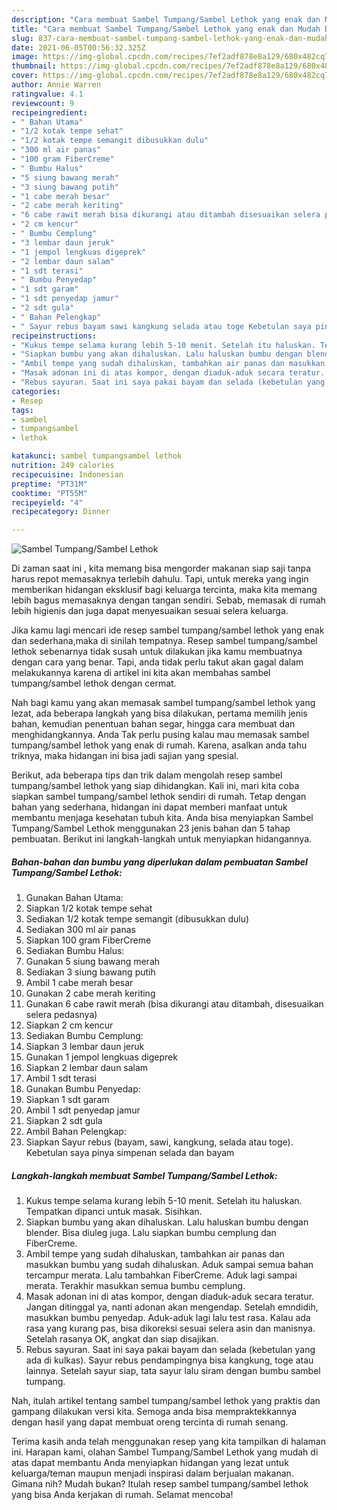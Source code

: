 ```yaml
---
description: "Cara membuat Sambel Tumpang/Sambel Lethok yang enak dan Mudah Dibuat"
title: "Cara membuat Sambel Tumpang/Sambel Lethok yang enak dan Mudah Dibuat"
slug: 837-cara-membuat-sambel-tumpang-sambel-lethok-yang-enak-dan-mudah-dibuat
date: 2021-06-05T00:56:32.325Z
image: https://img-global.cpcdn.com/recipes/7ef2adf878e8a129/680x482cq70/sambel-tumpangsambel-lethok-foto-resep-utama.jpg
thumbnail: https://img-global.cpcdn.com/recipes/7ef2adf878e8a129/680x482cq70/sambel-tumpangsambel-lethok-foto-resep-utama.jpg
cover: https://img-global.cpcdn.com/recipes/7ef2adf878e8a129/680x482cq70/sambel-tumpangsambel-lethok-foto-resep-utama.jpg
author: Annie Warren
ratingvalue: 4.1
reviewcount: 9
recipeingredient:
- " Bahan Utama"
- "1/2 kotak tempe sehat"
- "1/2 kotak tempe semangit dibusukkan dulu"
- "300 ml air panas"
- "100 gram FiberCreme"
- " Bumbu Halus"
- "5 siung bawang merah"
- "3 siung bawang putih"
- "1 cabe merah besar"
- "2 cabe merah keriting"
- "6 cabe rawit merah bisa dikurangi atau ditambah disesuaikan selera pedasnya"
- "2 cm kencur"
- " Bumbu Cemplung"
- "3 lembar daun jeruk"
- "1 jempol lengkuas digeprek"
- "2 lembar daun salam"
- "1 sdt terasi"
- " Bumbu Penyedap"
- "1 sdt garam"
- "1 sdt penyedap jamur"
- "2 sdt gula"
- " Bahan Pelengkap"
- " Sayur rebus bayam sawi kangkung selada atau toge Kebetulan saya pinya simpenan selada dan bayam"
recipeinstructions:
- "Kukus tempe selama kurang lebih 5-10 menit. Setelah itu haluskan. Tempatkan dipanci untuk masak. Sisihkan."
- "Siapkan bumbu yang akan dihaluskan. Lalu haluskan bumbu dengan blender. Bisa diuleg juga. Lalu siapkan bumbu cemplung dan FiberCreme."
- "Ambil tempe yang sudah dihaluskan, tambahkan air panas dan masukkan bumbu yang sudah dihaluskan. Aduk sampai semua bahan tercampur merata. Lalu tambahkan FiberCreme. Aduk lagi sampai merata. Terakhir masukkan semua bumbu cemplung."
- "Masak adonan ini di atas kompor, dengan diaduk-aduk secara teratur. Jangan ditinggal ya, nanti adonan akan mengendap. Setelah emndidih, masukkan bumbu penyedap. Aduk-aduk lagi lalu test rasa. Kalau ada rasa yang kurang pas, bisa dikoreksi sesuai selera asin dan manisnya. Setelah rasanya OK, angkat dan siap disajikan."
- "Rebus sayuran. Saat ini saya pakai bayam dan selada (kebetulan yang ada di kulkas). Sayur rebus pendampingnya bisa kangkung, toge atau lainnya. Setelah sayur siap, tata sayur lalu siram dengan bumbu sambel tumpang."
categories:
- Resep
tags:
- sambel
- tumpangsambel
- lethok

katakunci: sambel tumpangsambel lethok 
nutrition: 249 calories
recipecuisine: Indonesian
preptime: "PT31M"
cooktime: "PT55M"
recipeyield: "4"
recipecategory: Dinner

---
```



![Sambel Tumpang/Sambel Lethok](https://img-global.cpcdn.com/recipes/7ef2adf878e8a129/680x482cq70/sambel-tumpangsambel-lethok-foto-resep-utama.jpg)

Di zaman  saat ini , kita memang bisa mengorder makanan siap saji tanpa harus repot memasaknya terlebih dahulu. Tapi, untuk mereka yang ingin memberikan hidangan eksklusif bagi keluarga tercinta, maka kita memang lebih bagus memasaknya dengan tangan sendiri. Sebab, memasak di rumah lebih higienis dan juga dapat menyesuaikan sesuai selera keluarga.

Jika kamu lagi mencari ide resep sambel tumpang/sambel lethok yang enak dan sederhana,maka di sinilah tempatnya. Resep sambel tumpang/sambel lethok  sebenarnya tidak susah untuk dilakukan jika kamu membuatnya dengan cara yang benar. Tapi, anda tidak perlu takut akan gagal dalam melakukannya 
karena di artikel ini kita akan membahas sambel tumpang/sambel lethok dengan cermat.  



Nah bagi kamu yang akan memasak sambel tumpang/sambel lethok yang lezat, ada beberapa langkah yang bisa dilakukan, pertama memilih jenis bahan, kemudian penentuan bahan segar, hingga cara membuat dan menghidangkannya. Anda Tak perlu pusing kalau mau memasak sambel tumpang/sambel lethok yang enak di rumah. Karena, asalkan anda  tahu triknya, maka hidangan ini bisa jadi sajian yang spesial.

Berikut, ada beberapa tips dan trik dalam mengolah resep sambel tumpang/sambel lethok yang siap dihidangkan. Kali ini, mari kita coba siapkan sambel tumpang/sambel lethok sendiri di rumah. Tetap dengan bahan yang sederhana, hidangan ini dapat memberi manfaat untuk membantu menjaga kesehatan tubuh kita. Anda bisa menyiapkan Sambel Tumpang/Sambel Lethok menggunakan 23 jenis bahan dan 5 tahap pembuatan. Berikut ini langkah-langkah untuk menyiapkan hidangannya.

<!--inarticleads1-->

##### Bahan-bahan dan bumbu yang diperlukan dalam pembuatan Sambel Tumpang/Sambel Lethok:

1. Gunakan  Bahan Utama:
1. Siapkan 1/2 kotak tempe sehat
1. Sediakan 1/2 kotak tempe semangit (dibusukkan dulu)
1. Sediakan 300 ml air panas
1. Siapkan 100 gram FiberCreme
1. Sediakan  Bumbu Halus:
1. Gunakan 5 siung bawang merah
1. Sediakan 3 siung bawang putih
1. Ambil 1 cabe merah besar
1. Gunakan 2 cabe merah keriting
1. Gunakan 6 cabe rawit merah (bisa dikurangi atau ditambah, disesuaikan selera pedasnya)
1. Siapkan 2 cm kencur
1. Sediakan  Bumbu Cemplung:
1. Siapkan 3 lembar daun jeruk
1. Gunakan 1 jempol lengkuas digeprek
1. Siapkan 2 lembar daun salam
1. Ambil 1 sdt terasi
1. Gunakan  Bumbu Penyedap:
1. Siapkan 1 sdt garam
1. Ambil 1 sdt penyedap jamur
1. Siapkan 2 sdt gula
1. Ambil  Bahan Pelengkap:
1. Siapkan  Sayur rebus (bayam, sawi, kangkung, selada atau toge). Kebetulan saya pinya simpenan selada dan bayam




<!--inarticleads2-->

##### Langkah-langkah membuat Sambel Tumpang/Sambel Lethok:

1. Kukus tempe selama kurang lebih 5-10 menit. Setelah itu haluskan. Tempatkan dipanci untuk masak. Sisihkan.
1. Siapkan bumbu yang akan dihaluskan. Lalu haluskan bumbu dengan blender. Bisa diuleg juga. Lalu siapkan bumbu cemplung dan FiberCreme.
1. Ambil tempe yang sudah dihaluskan, tambahkan air panas dan masukkan bumbu yang sudah dihaluskan. Aduk sampai semua bahan tercampur merata. Lalu tambahkan FiberCreme. Aduk lagi sampai merata. Terakhir masukkan semua bumbu cemplung.
1. Masak adonan ini di atas kompor, dengan diaduk-aduk secara teratur. Jangan ditinggal ya, nanti adonan akan mengendap. Setelah emndidih, masukkan bumbu penyedap. Aduk-aduk lagi lalu test rasa. Kalau ada rasa yang kurang pas, bisa dikoreksi sesuai selera asin dan manisnya. Setelah rasanya OK, angkat dan siap disajikan.
1. Rebus sayuran. Saat ini saya pakai bayam dan selada (kebetulan yang ada di kulkas). Sayur rebus pendampingnya bisa kangkung, toge atau lainnya. Setelah sayur siap, tata sayur lalu siram dengan bumbu sambel tumpang.




Nah, itulah artikel tentang  sambel tumpang/sambel lethok  yang praktis dan gampang dilakukan versi kita. Semoga anda bisa mempraktekkannya dengan hasil yang dapat membuat oreng tercinta di rumah senang. 

Terima kasih anda telah menggunakan resep yang kita tampilkan di halaman ini. Harapan kami, olahan  Sambel Tumpang/Sambel Lethok yang mudah di atas dapat membantu Anda menyiapkan hidangan yang lezat untuk keluarga/teman maupun menjadi inspirasi dalam berjualan makanan. Gimana nih? Mudah bukan? Itulah resep sambel tumpang/sambel lethok yang bisa Anda kerjakan di rumah. Selamat mencoba!

